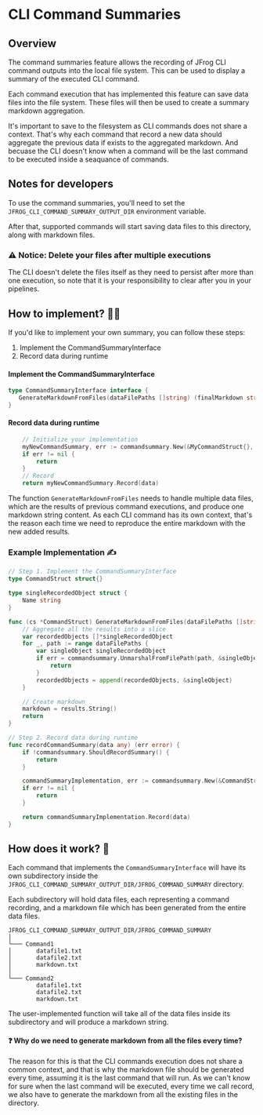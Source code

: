 # CLI Command Summaries

## Overview

The command summaries feature allows the recording of JFrog CLI command outputs into the local file system. This can be used to display a summary of the executed CLI command.

Each command execution that has implemented this feature can save data files into the file system. These files will then be used to create a summary markdown aggregation.

It's important to save to the filesystem as CLI commands does not share a context.
That's why each command that record a new data should aggregate the previous data if exists to the aggregated markdown.
And becuase the CLI doesn't know when a command will be the last command to be executed inside a seaquance of commands.

## Notes for developers

To use the command summaries, you'll need to set the `JFROG_CLI_COMMAND_SUMMARY_OUTPUT_DIR` environment variable.

After that, supported commands will start saving data files to this directory, along with markdown files.

### ⚠️ Notice: Delete your files after multiple executions

The CLI doesn't delete the files itself as they need to persist after more than one execution, so note that it is your responsibility to clear after you in your pipelines.

## How to implement? 👩‍💻

If you'd like to implement your own summary, you can follow these steps:

1. Implement the CommandSummaryInterface
2. Record data during runtime

#### Implement the CommandSummaryInterface
 ```go
type CommandSummaryInterface interface {
	GenerateMarkdownFromFiles(dataFilePaths []string) (finalMarkdown string, err error)
}
 ```
  
#### Record data during runtime
```go
    // Initialize your implementation
	myNewCommandSummary, err := commandsummary.New(&MyCommandStruct{}, "myNewCommandSummary")
	if err != nil {
		return
	}
	// Record
	return myNewCommandSummary.Record(data)
 ```

The function `GenerateMarkdownFromFiles` needs to handle multiple data files, which are the results of previous command executions, and produce one markdown string content.
As each CLI command has its own context, that's the reason each time we need to reproduce the entire markdown with the new added results.

 ### Example Implementation ✍️
 

```go
// Step 1. Implement the CommandSummaryInterface
type CommandStruct struct{}

type singleRecordedObject struct {
	Name string
}

func (cs *CommandStruct) GenerateMarkdownFromFiles(dataFilePaths []string) (markdown string, err error) {
	// Aggregate all the results into a slice
	var recordedObjects []*singleRecordedObject
	for _, path := range dataFilePaths {
		var singleObject singleRecordedObject
		if err = commandsummary.UnmarshalFromFilePath(path, &singleObject); err != nil {
			return
		}
		recordedObjects = append(recordedObjects, &singleObject)
	}

	// Create markdown
	markdown = results.String()
	return
}

// Step 2. Record data during runtime
func recordCommandSummary(data any) (err error) {
	if !commandsummary.ShouldRecordSummary() {
		return
	}

	commandSummaryImplementation, err := commandsummary.New(&CommandStruct{}, "CommandName")
	if err != nil {
		return
	}

	return commandSummaryImplementation.Record(data)
}

 ```

 

## How does it work? 🚧

Each command that implements the `CommandSummaryInterface` will have its own subdirectory inside the `JFROG_CLI_COMMAND_SUMMARY_OUTPUT_DIR/JFROG_COMMAND_SUMMARY` directory.

Each subdirectory will hold data files, each representing a command recording, and a markdown file which has been generated from the entire data files.


```
JFROG_CLI_COMMAND_SUMMARY_OUTPUT_DIR/JFROG_COMMAND_SUMMARY  
│
└─── Command1
│       datafile1.txt
│       datafile2.txt
│       markdown.txt
│   
└─── Command2
        datafile1.txt
        datafile2.txt
        markdown.txt
```

The user-implemented function will take all of the data files inside its subdirectory and will produce a markdown string.

#### ❓ Why do we need to generate markdown from all the files every time?

The reason for this is that the CLI commands execution does not share a common context, and that is why the markdown file should be generated every time, assuming it is the last command that will run. As we can't know for sure when the last command will be executed, every time we call record, we also have to generate the markdown from all the existing files in the directory.